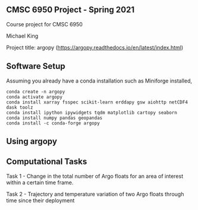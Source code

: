 ## CMSC 6950 Project - Spring 2021

Course project for CMSC 6950

Michael King

Project title: argopy (https://argopy.readthedocs.io/en/latest/index.html)

## Software Setup

Assuming you already have a conda installation such as Miniforge installed,


    conda create -n argopy
    conda activate argopy
    conda install xarray fsspec scikit-learn erddapy gsw aiohttp netCDF4 dask toolz
    conda install ipython ipywidgets tqdm matplotlib cartopy seaborn
    conda install numpy pandas geopandas
    conda install -c conda-forge argopy

## Using argopy



## Computational Tasks

Task 1 - Change in the total number of Argo floats for an area of interest within a certain time frame.

Task 2 - Trajectory and temperature variation of two Argo floats through time since their deployment

